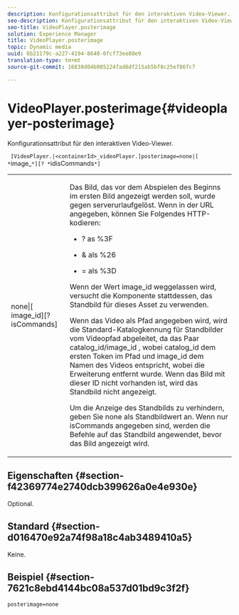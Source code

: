 ```yaml
---
description: Konfigurationsattribut für den interaktiven Video-Viewer.
seo-description: Konfigurationsattribut für den interaktiven Video-Viewer.
seo-title: VideoPlayer.posterimage
solution: Experience Manager
title: VideoPlayer.posterimage
topic: Dynamic media
uuid: 6b21179c-a227-4194-8640-0fcf73ee80e9
translation-type: tm+mt
source-git-commit: 16838d04b005224fad6df215ab5bf8c25ef86fc7

---
```



# VideoPlayer.posterimage{#videoplayer-posterimage}

Konfigurationsattribut für den interaktiven Video-Viewer.

` [VideoPlayer.|<containerId>_videoPlayer.]posterimage=none|[ *`image_`*][? *`idisCommands`*]`

<table id="table_C616483932C2482CA9794DDD7313FD7C"> 
 <tbody> 
  <tr> 
   <td colname="col1"> <p> <span class="codeph"> none|[<span class="varname"> image_id</span>][?<span class="varname"> isCommands</span>]</span> </p> </td> 
   <td colname="col2"> <p> Das Bild, das vor dem Abspielen des Beginns im ersten Bild angezeigt werden soll, wurde gegen <span class="codeph"> serverurl</span>aufgelöst. Wenn in der URL angegeben, können Sie Folgendes HTTP-kodieren: </p> <p> 
     <ul id="ul_B38A687CEFE64C68A0B2C227A68A458F"> 
      <li id="li_E7AE1BDAC17E49E0B7ACF89C5C0529F0"> <p> <span class="codeph"> ?</span> as <span class="codeph"> %3F</span> </p> </li> 
      <li id="li_391CCF067F734480B2B4AFC9760C479A"> <p> <span class="codeph"> &amp;</span> als <span class="codeph"> %26</span> </p> </li> 
      <li id="li_6824B66A55554C5A8B12874DCF5BFAEE"> <p> <span class="codeph"> =</span> als <span class="codeph"> %3D</span> </p> </li> 
     </ul> </p> <p>Wenn der Wert <span class="codeph"><span class="varname"> image_id</span></span> weggelassen wird, versucht die Komponente stattdessen, das Standbild für dieses Asset zu verwenden. </p> <p>Wenn das Video als Pfad angegeben wird, wird die Standard-Katalogkennung für Standbilder vom Videopfad abgeleitet, da das <span class="codeph"> Paar catalog_id/image_id</span> , wobei <span class="codeph"> catalog_id</span> dem ersten Token im Pfad und image_id <span class="codeph"></span> dem Namen des Videos entspricht, wobei die Erweiterung entfernt wurde. Wenn das Bild mit dieser ID nicht vorhanden ist, wird das Standbild nicht angezeigt. </p> <p>Um die Anzeige des Standbilds zu verhindern, geben Sie <span class="codeph"> none</span> als Standbildwert an. Wenn nur <span class="codeph"><span class="varname"> isCommands</span></span> angegeben sind, werden die Befehle auf das Standbild angewendet, bevor das Bild angezeigt wird. </p> </td> 
  </tr> 
 </tbody> 
</table>

## Eigenschaften {#section-f42369774e2740dcb399626a0e4e930e}

Optional.

## Standard {#section-d016470e92a74f98a18c4ab3489410a5}

Keine.

## Beispiel {#section-7621c8ebd4144bc08a537d01bd9c3f2f}

```
posterimage=none
```


